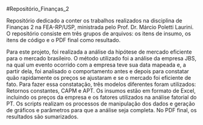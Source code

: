 #Repositório_Finanças_2

Repositório dedicado a conter os trabalhos realizados na disciplina de Finanças 2 na FEA-RP/USP, ministrada pelo Prof. Dr. Márcio Poletti Laurini. 
O repositório consiste em três grupos de arquivos: os itens de insumo, os itens de código e o PDF final como resultado.

Para este projeto, foi realizada a análise da hipótese de mercado eficiente para o mercado brasileiro. O método utilizado foi a análise da empresa JBS, na qual um evento ocorrido
com a empresa teve sua data mapeada e, a partir dela, foi analisado o comportamento antes e depois para constatar quão rapidamente os preços se ajustaram e se o mercado foi eficiente de fato.
Para fazer essa constatação, três modelos diferentes foram utilizados: Retornos constantes, CAPM e APT. Os insumos estão em formato de Excel, incluindo os preços da empresa e os fatores
utilizados na análise fatorial do PT. Os scripts realizam os processos de manipulação dos dados e geração de gráficos e parâmetros para que a análise seja completa.
No PDF final, os resultados são sumarizados. 
